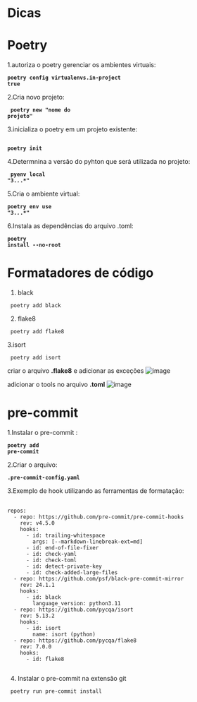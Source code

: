 # Dicas

# Poetry 

1.autoriza o poetry gerenciar os ambientes virtuais: <pre><code>**poetry config virtualenvs.in-project true**</code></pre>

2.Cria novo projeto: <pre><code> **poetry new "nome do projeto"**</code></pre>

3.inicializa o poetry em um projeto existente: <pre><code> **poetry init**</code></pre>

4.Determnina a versão do pyhton que será utilizada no projeto: <pre><code> **pyenv local "3.*.*.*"**</code></pre>

5.Cria o ambiente virtual: <pre><code>**poetry env use "3.*.*.*"**</code></pre>

6.Instala as dependências do arquivo .toml: <pre><code>**poetry install --no-root**</code></pre>

# Formatadores de código
1. black
<pre><code> poetry add black </code></pre>
2. flake8
<pre><code> poetry add flake8 </code></pre>
3.isort 
<pre><code> poetry add isort </code></pre>

criar o arquivo **.flake8** e adicionar as exceções 
  ![image](https://github.com/user-attachments/assets/bb2e8388-4f70-4445-905d-3352aca9665d)

adicionar o tools no arquivo **.toml**
![image](https://github.com/user-attachments/assets/b1c0b41a-5a93-4ca7-8011-69daba6cbd3c)


# pre-commit

1.Instalar o pre-commit : <pre><code>**poetry add pre-commit**</code></pre>
2.Criar o arquivo: <pre><code>**.pre-commit-config.yaml**</code></pre>
3.Exemplo de hook utilizando as ferramentas de formatação:
<pre>
  <code>
repos:
  - repo: https://github.com/pre-commit/pre-commit-hooks
    rev: v4.5.0
    hooks:
      - id: trailing-whitespace
        args: [--markdown-linebreak-ext=md]
      - id: end-of-file-fixer
      - id: check-yaml
      - id: check-toml
      - id: detect-private-key
      - id: check-added-large-files
  - repo: https://github.com/psf/black-pre-commit-mirror
    rev: 24.1.1
    hooks:
      - id: black
        language_version: python3.11
  - repo: https://github.com/pycqa/isort
    rev: 5.13.2
    hooks:
      - id: isort
        name: isort (python)
  - repo: https://github.com/pycqa/flake8
    rev: 7.0.0
    hooks:
      - id: flake8
  </code>
</pre>

4. Instalar o pre-commit na extensão git
<pre><code> poetry run pre-commit install  </code></pre>

